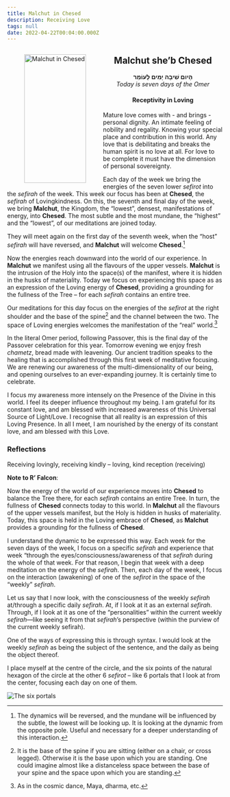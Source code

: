 ```yaml
---
title: Malchut in Chesed
description: Receiving Love
tags: null
date: 2022-04-22T00:04:00.000Z
---
```

<a href="https://www.chabad.org/holidays/sefirah/omer-count_cdo/jewish/Count-the-Omer.htm">
<i class="fa fa-file" aria-hidden="true"></i></a>

<figure style='float: left'>
 <a href='/posts/img/neshama/freedom/Tree%20of%20Life%201.7%20-%20upper%20noD%20(Malchut%20in%20Chesed).png'>
   <img src='/posts/img/neshama/freedom/Tree%20of%20Life%201.7%20-%20upper%20noD%20(Malchut%20in%20Chesed)_144x300.png' alt='Malchut in Chesed' width='144' height='300' />
 </a>
</figure>

<div style="text-align:center">
<h2>Malchut she’b Chesed</h2>
<p>
<span dir="rtl"><b>הָיום שִׁיבָה יָמִים לָעוֹמֵר</b></span>
<br />
<i>Today is seven days of the Omer</i>

<h4>Receptivity in Loving</h4>
</div>

<div class="abstract">

Mature love comes with - and brings - personal dignity. An intimate feeling of nobility and regality. Knowing your special place and contribution in this world. Any love that is debilitating and breaks the human spirit is no love at all. For love to be complete it must have the dimension of personal sovereignty.

</div>

Each day of the week we bring the energies of the seven lower _sefirot_ into the _sefirah_ of the week. This week our focus has been at **Chesed**, the _sefirah_ of Lovingkindness. On this, the seventh and final day of the week, we bring **Malchut**, the Kingdom, the “lowest”, densest, manifestations of energy, into **Chesed**. The most subtle and the most mundane, the “highest” and the “lowest”, of our meditations are joined today.

They will meet again on the first day of the seventh week, when the “host” _sefirah_ will have reversed, and **Malchut** will welcome **Chesed**.[^1]

Now the energies reach downward into the world of our experience. In **Malchut** we manifest using all the flavours of the upper vessels. **Malchut** is the intrusion of the Holy into the space(s) of the manifest, where it is hidden in the husks of materiality. Today we focus on experiencing this space as as an expression of the Loving energy of **Chesed**, providing a grounding for the fullness of the Tree – for each _sefirah_ contains an entire tree.

Our meditations for this day focus on the energies of the _sefirot_ at the right shoulder and the base of the spine[^2] and the channel between the two. The space of Loving energies welcomes the manifestation of the “real” world.[^3]

In the literal Omer period, following Passover, this is the final day of the Passover celebration for this year. Tomorrow evening we enjoy fresh _chametz_, bread made with leavening. Our ancient tradition speaks to the healing that is accomplished through this first week of meditative focusing. We are renewing our awareness of the multi-dimensionality of our being, and opening ourselves to an ever-expanding journey. It is certainly time to celebrate.

<div class="abstract">

I focus my awareness more intensely on the Presence of the Divine in this world. I feel its deeper influence throughout my being. I am grateful for its constant love, and am blessed with increased awareness of this  Universal Source of Light/Love. I recognise that all reality is an expression of this Loving Presence. In all I meet, I am nourished by the  energy of its constant love, and am blessed with this Love.

</div>

<h3>Reflections</h3>

[^1]: The dynamics will be reversed, and the mundane will be influenced by the subtle, the lowest will be looking up. It is looking at the dynamic from the opposite pole. Useful and necessary for a deeper understanding of this interaction.
[^2]: It is the base of the spine if you are sitting (either on a chair, or cross legged). Otherwise it is the base upon which you are standing. One could imagine almost like a distanceless space between the base of your spine and the space upon which you are standing.
[^3]: As in the cosmic dance, Maya, dharma, etc.

Receiving lovingly, receiving kindly – loving, kind reception (receiving)

**Note to R’ Falcon**:

<div style="note">

Now the energy of the world of our experience moves into **Chesed** to balance the Tree there, for each _sefirah_ contains an entire Tree. In turn, the fullness of **Chesed** connects today to this world. In **Malchut** all the flavours of the upper vessels manifest, but the Holy is hidden in husks of materiality. Today, this space is held in the Loving embrace of **Chesed**, as **Malchut** provides a grounding for the fullness of **Chesed**.

I understand the dynamic to be expressed this way. Each week for the seven days of the week, I focus on a specific _sefirah_ and experience that week “through the eyes/consciousness/awareness of that _sefirah_ during the whole of that week. For that reason, I begin that week with a deep meditation on the energy of the _sefirah_. Then, each day of the week, I focus on the interaction (awakening) of one of the _sefirot_ in the space of the “weekly” _sefirah_.

Let us say that I now look, with the consciousness of the weekly _sefirah_ at/through a specific daily _sefirah_. At, if I look at it as an external _sefirah_. Through, if I look at it as one of the “personalities” within the current weekly _sefirah_&mdash;like seeing it from that _sefirah_’s perspective (within the purview of the current weekly sefirah).

One of the ways of expressing this is through syntax. I would look at the weekly _sefirah_ as being the subject of the sentence, and the daily as being the object thereof.

I place myself at the centre of the circle, and the six points of the natural hexagon of the circle at the other 6 _sefirot_ – like 6 portals that I look at from the center, focusing each day on one of them.

![The six portals](/posts/img/neshama/six_portals.jpg)

</div>
